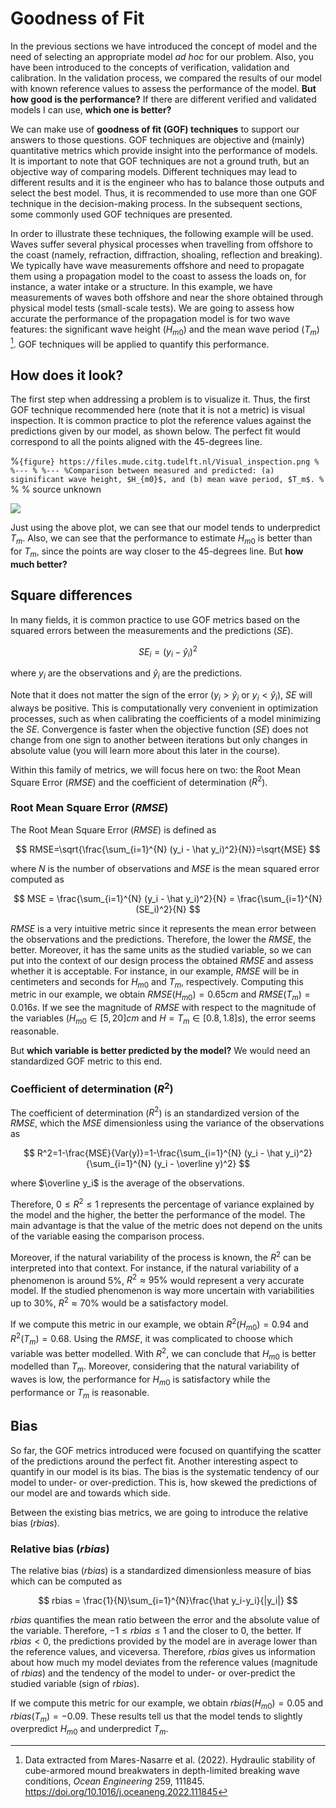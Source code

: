 # Goodness of Fit

In the previous sections we have introduced the concept of model and the need of selecting an appropriate model *ad hoc* for our problem. Also, you have been introduced to the concepts of verification, validation and calibration. In the validation process, we compared the results of our model with known reference values to assess the performance of the model. **But how good is the performance?** If there are different verified and validated models I can use, **which one is better?**

We can make use of **goodness of fit (GOF) techniques** to support our answers to those questions. GOF techniques are objective and (mainly) quantitative metrics which provide insight into the performance of models. It is important to note that GOF techniques are not a ground truth, but an objective way of comparing models. Different techniques may lead to different results and it is the engineer who has to balance those outputs and select the best model. Thus, it is recommended to use more than one GOF technique in the decision-making process. In the subsequent sections, some commonly used GOF techniques are presented.

In order to illustrate these techniques, the following example will be used. Waves suffer several physical processes when travelling from offshore to the coast (namely, refraction, diffraction, shoaling, reflection and breaking). We typically have wave measurements offshore and need to propagate them using a propagation model to the coast to assess the loads on, for instance, a water intake or a structure. In this example, we have measurements of waves both offshore and near the shore obtained through physical model tests (small-scale tests). We are going to assess how accurate the performance of the propagation model is for two wave features: the significant wave height ($H_{m0}$) and the mean wave period ($T_m$) [^reference]. GOF techniques will be applied to quantify this performance.

## How does it look?

The first step when addressing a problem is to visualize it. Thus, the first GOF technique recommended here (note that it is not a metric) is visual inspection. It is common practice to plot the reference values against the predictions given by our model, as shown below. The perfect fit would correspond to all the points aligned with the 45-degrees line.

%```{figure} https://files.mude.citg.tudelft.nl/Visual_inspection.png
%
%---
%
%---
%Comparison between measured and predicted: (a) siginificant wave height, $H_{m0}$, and (b) mean wave period, $T_m$.
%```
%
% source unknown

![](https://files.mude.citg.tudelft.nl/replacement.svg)

Just using the above plot, we can see that our model tends to underpredict $T_m$. Also, we can see that the performance to estimate $H_{m0}$ is better than for $T_m$, since the points are way closer to the 45-degrees line. But **how much better?** 

## Square differences

In many fields, it is common practice to use GOF metrics based on the squared errors between the measurements and the predictions ($SE$). 

$$
SE_i=(y_i - \hat  y_i)^2
$$

where $y_i$ are the observations and $\hat  y_i$ are the predictions. 

Note that it does not matter the sign of the error ($y_i > \hat  y_i$ or $y_i < \hat  y_i$), $SE$ will always be positive. This is computationally very convenient in optimization processes, such as when calibrating the coefficients of a model minimizing the $SE$. Convergence is faster when the objective function ($SE$) does not change from one sign to another between iterations but only changes in absolute value (you will learn more about this later in the course).

Within this family of metrics, we will focus here on two: the Root Mean Square Error ($RMSE$) and the coefficient of determination ($R^2$).

### Root Mean Square Error ($RMSE$)

The Root Mean Square Error ($RMSE$) is defined as 

$$
RMSE=\sqrt{\frac{\sum_{i=1}^{N} (y_i - \hat  y_i)^2}{N}}=\sqrt{MSE}
$$

where $N$ is the number of observations and $MSE$ is the mean squared error computed as

$$
MSE = \frac{\sum_{i=1}^{N} (y_i - \hat  y_i)^2}{N} = \frac{\sum_{i=1}^{N} (SE_i)^2}{N}
$$ 

$RMSE$ is a very intuitive metric since it represents the mean error between the observations and the predictions. Therefore, the lower the $RMSE$, the better. Moreover, it has the same units as the studied variable, so we can put into the context of our design process the obtained $RMSE$ and assess whether it is acceptable. For instance, in our example, $RMSE$ will be in centimeters and seconds for $H_{m0}$ and $T_m$, respectively. Computing this metric in our example, we obtain $RMSE(H_{m0})=0.65cm$ and $RMSE(T_{m})=0.016s$. If we see the magnitude of $RMSE$ with respect to the magnitude of the variables ($H_{m0}\in[5, 20]cm$ and $H=T_{m}\in[0.8, 1.8]s$), the error seems reasonable. 

But **which variable is better predicted by the model?** We would need an standardized GOF metric to this end.

### Coefficient of determination ($R^2$)

The coefficient of determination ($R^2$) is an standardized version of the $RMSE$, which the $MSE$ dimensionless using the variance of the observations as

$$
R^2=1-\frac{MSE}{Var(y)}=1-\frac{\sum_{i=1}^{N} (y_i - \hat  y_i)^2}{\sum_{i=1}^{N} (y_i - \overline  y)^2}
$$

where $\overline  y_i$ is the average of the observations.

Therefore, $0 \leq R^2 \leq 1$ represents the percentage of variance explained by the model and the higher, the better the performance of the model. The main advantage is that the value of the metric does not depend on the units of the variable easing the comparison process. 

Moreover, if the natural variability of the process is known, the $R^2$ can be interpreted into that context. For instance, if the natural variability of a phenomenon is around 5%, $R^2 \approx 95\%$ would represent a very accurate model. If the studied phenomenon is way more uncertain with variabilities up to 30%, $R^2 \approx 70\%$ would be a satisfactory model. 

If we compute this metric in our example, we obtain $R^2(H_{m0})=0.94$ and $R^2(T_{m})=0.68$. Using the $RMSE$, it was complicated to choose which variable was better modelled. With $R^2$, we can conclude that $H_{m0}$ is better modelled than $T_{m}$. Moreover, considering that the natural variability of waves is low, the performance for $H_{m0}$ is satisfactory while the performance or $T_{m}$ is reasonable.

## Bias

So far, the GOF metrics introduced were focused on quantifying the scatter of the predictions around the perfect fit. Another interesting aspect to quantify in our model is its bias. The bias is the systematic tendency of our model to under- or over-prediction. This is, how skewed the predictions of our model are and towards which side.

Between the existing bias metrics, we are going to introduce the relative bias ($rbias$).

### Relative bias ($rbias$)

The relative bias ($rbias$) is a standardized dimensionless measure of bias which can be computed as

$$
rbias = \frac{1}{N}\sum_{i=1}^{N}\frac{\hat y_i-y_i}{|y_i|}
$$

$rbias$ quantifies the mean ratio between the error and the absolute value of the variable. Therefore, $-1 \leq rbias \leq 1$ and the closer to 0, the better. If $rbias<0$, the predictions provided by the model are in average lower than the reference values, and viceversa. Therefore, $rbias$ gives us information about how much my model deviates from the reference values (magnitude of $rbias$) and the tendency of the model to under- or over-predict the studied variable (sign of $rbias$).

If we compute this metric for our example, we obtain $rbias(H_{m0})=0.05$ and $rbias(T_{m})=-0.09$. These results tell us that the model tends to slightly overpredict $H_{m0}$ and underpredict $T_{m}$.


[^reference]: Data extracted from Mares-Nasarre et al. (2022). Hydraulic stability of cube-armored mound breakwaters in depth-limited breaking wave conditions, *Ocean Engineering* 259, 111845.  https://doi.org/10.1016/j.oceaneng.2022.111845
